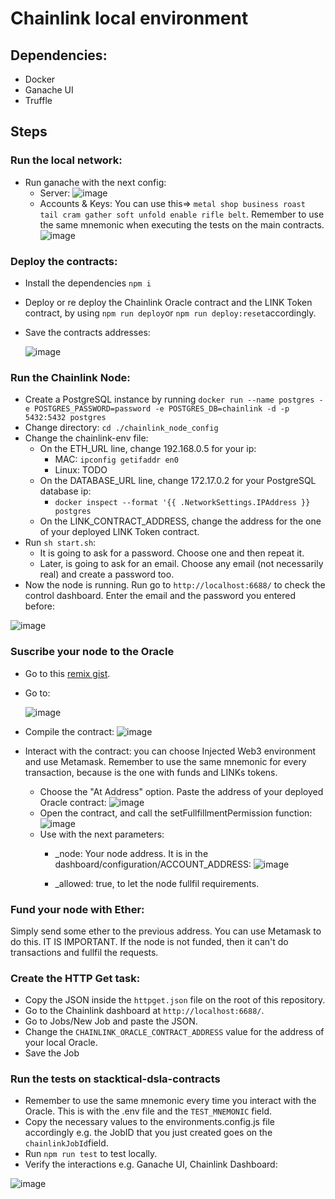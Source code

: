 # Chainlink local environment
## Dependencies:
- Docker
- Ganache UI
- Truffle
## Steps
### Run the local network:
- Run ganache with the next config:
  - Server:
    ![image](https://user-images.githubusercontent.com/25488802/101961352-5043bc80-3be8-11eb-9124-88a83e5b6bf2.png)
  - Accounts & Keys: You can use this=> ```metal shop business roast tail cram gather soft unfold enable rifle belt```. Remember to use the same mnemonic when executing the tests on the main contracts.
    ![image](https://user-images.githubusercontent.com/25488802/101961452-82edb500-3be8-11eb-9de2-5930aada2ddf.png)

### Deploy the contracts:
- Install the dependencies ```npm i```
- Deploy or re deploy the Chainlink Oracle contract and the LINK Token contract, by using ```npm run deploy```or ```npm run deploy:reset```accordingly.
- Save the contracts addresses:
  
  ![image](https://user-images.githubusercontent.com/25488802/101962291-900ba380-3bea-11eb-927f-6e6a946866e7.png)

### Run the Chainlink Node:
- Create a PostgreSQL instance by running ```docker run --name postgres -e POSTGRES_PASSWORD=password -e POSTGRES_DB=chainlink -d -p 5432:5432 postgres```
- Change directory: ```cd ./chainlink_node_config```
- Change the chainlink-env file:
  - On the ETH_URL line, change 192.168.0.5 for your ip:
    - MAC: ```ipconfig getifaddr en0```
    - Linux: TODO
  - On the DATABASE_URL line, change 172.17.0.2 for your PostgreSQL database ip:
    - ```docker inspect --format '{{ .NetworkSettings.IPAddress }} postgres```
  - On the LINK_CONTRACT_ADDRESS, change the address for the one of your deployed LINK Token contract.
- Run ```sh start.sh```:
  - It is going to ask for a password. Choose one and then repeat it.
  - Later, is going to ask for an email. Choose any email (not necessarily real) and create a password too.
- Now the node is running. Run go to ```http://localhost:6688/``` to check the control dashboard. Enter the email and the password you entered before: 

![image](https://user-images.githubusercontent.com/25488802/101963364-48d2e200-3bed-11eb-8465-faa67abac055.png)

### Suscribe your node to the Oracle 
- Go to this [remix gist](https://remix.ethereum.org/#gist=03a079b9055f42d993d0066d6f454c6f&optimize=true&version=soljson-v0.4.24+commit.e67f0147.js&runs=200&evmVersion=null).
- Go to: 

   ![image](https://user-images.githubusercontent.com/25488802/101963569-ca2a7480-3bed-11eb-9d44-967c729c61da.png)

- Compile the contract:
  ![image](https://user-images.githubusercontent.com/25488802/101963659-0362e480-3bee-11eb-99c9-4ba64ad057a3.png)

- Interact with the contract: you can choose Injected Web3 environment and use Metamask. Remember to use the same mnemonic for every transaction, because is the one with funds and LINKs tokens.
  - Choose the "At Address" option. Paste the address of your deployed Oracle contract: ![image](https://user-images.githubusercontent.com/25488802/101963812-6f454d00-3bee-11eb-8654-1d599389d323.png)
  - Open the contract, and call the setFullfillmentPermission function:
  ![image](https://user-images.githubusercontent.com/25488802/101963869-9dc32800-3bee-11eb-8357-5b93d2cb0eee.png)
  - Use with the next parameters:
    - _node: Your node address. It is in the dashboard/configuration/ACCOUNT_ADDRESS: ![image](https://user-images.githubusercontent.com/25488802/101964091-f397d000-3bee-11eb-8842-be219b36974d.png)

    - _allowed: true, to let the node fullfil requirements.

### Fund your node with Ether:
 Simply send some ether to the previous address. You can use Metamask to do this. IT IS IMPORTANT. If the node is not funded, then it can't do transactions and fullfil the requests.
 
### Create the HTTP Get task:
- Copy the JSON inside the ```httpget.json``` file on the root of this repository.
- Go to the Chainlink dashboard at ```http://localhost:6688/```.
- Go to Jobs/New Job and paste the JSON.
- Change the ```CHAINLINK_ORACLE_CONTRACT_ADDRESS``` value for the address of your local Oracle.
- Save the Job

### Run the tests on stacktical-dsla-contracts
- Remember to use the same mnemonic every time you interact with the Oracle. This is with the .env file and the ```TEST_MNEMONIC``` field.
- Copy the necessary values to the environments.config.js file accordingly e.g. the JobID that you just created goes on the ```chainlinkJobId```field.
- Run ```npm run test``` to test locally.
- Verify the interactions e.g. Ganache UI, Chainlink Dashboard:

![image](https://user-images.githubusercontent.com/25488802/101964773-45d9f080-3bf1-11eb-8753-0d41fddd15f1.png)

